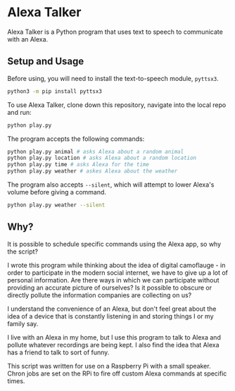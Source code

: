 # Alexa Talker

Alexa Talker is a Python program that uses text to speech to communicate with an Alexa.

## Setup and Usage

Before using, you will need to install the text-to-speech module, `pyttsx3`.

```sh
python3 -m pip install pyttsx3
```

To use Alexa Talker, clone down this repository, navigate into the local repo
and run:

```sh
python play.py
```

The program accepts the following commands:

```sh
python play.py animal # asks Alexa about a random animal
python play.py location # asks Alexa about a random location
python play.py time # asks Alexa for the time
python play.py weather # askes Alexa about the weather
```

The program also accepts `--silent`, which will attempt to lower Alexa's volume
before giving a command.

```sh
python play.py weather --silent
```

## Why?

It is possible to schedule specific commands using the Alexa
app, so why the script?

I wrote this program while thinking about the idea of digital camoflauge - in
order to participate in the modern social internet, we have to give up a lot of
personal information. Are there ways in which we can participate without
providing an accurate picture of ourselves? Is it possible to obscure or
directly pollute the information companies are collecting on us?

I understand the convenience of an Alexa, but don't feel great about the idea of
a device that is constantly listening in and storing things I or my family say.

I live with an Alexa in my home, but I use this program to talk to Alexa and
pollute whatever recordings are being kept. I also find the idea that Alexa has
a friend to talk to sort of funny.

This script was written for use on a Raspberry Pi with a small speaker. Chron
jobs are set on the RPi to fire off custom Alexa commands at specific times.

